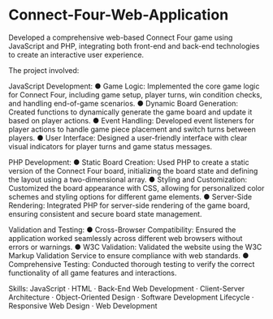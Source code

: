 # Connect-Four-Web-Application
 Developed a comprehensive web-based Connect Four game using JavaScript and PHP, integrating both front-end and back-end technologies to create an interactive user experience. 

The project involved:

JavaScript Development:
● Game Logic: Implemented the core game logic for Connect Four, including game setup, player turns, win condition checks, and handling end-of-game scenarios.
● Dynamic Board Generation: Created functions to dynamically generate the game board and update it based on player actions.
● Event Handling: Developed event listeners for player actions to handle game piece placement and switch turns between players.
● User Interface: Designed a user-friendly interface with clear visual indicators for player turns and game status messages.

PHP Development:
● Static Board Creation: Used PHP to create a static version of the Connect Four board, initializing the board state and defining the layout using a two-dimensional array.
● Styling and Customization: Customized the board appearance with CSS, allowing for personalized color schemes and styling options for different game elements.
● Server-Side Rendering: Integrated PHP for server-side rendering of the game board, ensuring consistent and secure board state management.

Validation and Testing:
● Cross-Browser Compatibility: Ensured the application worked seamlessly across different web browsers without errors or warnings.
● W3C Validation: Validated the website using the W3C Markup Validation Service to ensure compliance with web standards.
● Comprehensive Testing: Conducted thorough testing to verify the correct functionality of all game features and interactions.

Skills: JavaScript · HTML · Back-End Web Development · Client-Server Architecture · Object-Oriented Design · Software Development Lifecycle · Responsive Web Design · Web Development
